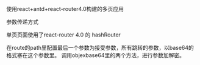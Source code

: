使用react+antd+react-router4.0构建的多页应用



参数传递方式

单页页面使用了react-router 4.0 的 hashRouter
  
  在route的path里配置最后一个参数为接受参数，所有跳转的参数，以base64的格式塞在这个参数里。
  调用objexbase64里的两个方法，进行参数加解密。
